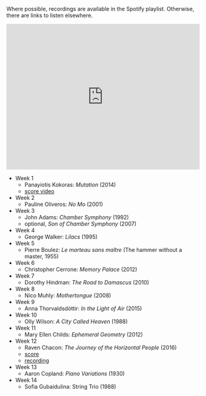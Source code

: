 Where possible, recordings are available in the Spotify playlist. Otherwise, there are links to listen elsewhere.

<iframe src="https://open.spotify.com/embed/user/davemacdo/playlist/4u0BqLhhnDP8eFSLEhbUSo" width="100%" height="380" frameborder="0" allowtransparency="true"></iframe>

- Week 1
    - Panayiotis Kokoras: _Mutation_ (2014)
    - [score video](https://www.youtube.com/watch?v=Com2bneHMRU)
- Week 2
    - Pauline Oliveros: _No Mo_ (2001)
- Week 3
    - John Adams: _Chamber Symphony_ (1992) 
    - optional, _Son of Chamber Symphony_ (2007)
- Week 4
    - George Walker: _Lilacs_ (1995)
- Week 5
    - Pierre Boulez: _Le marteau sans maître_ (The hammer without a master, 1955)
- Week 6
    - Christopher Cerrone: _Memory Palace_ (2012)
- Week 7
    - Dorothy Hindman: _The Road to Damascus_ (2010) 
- Week 8
    - Nico Muhly: _Mothertongue_ (2008)
- Week 9
    - Anna Thorvaldsdóttir: _In the Light of Air_ (2015)
- Week 10
    - Olly Wilson: _A City Called Heaven_ (1988)
- Week 11
    - Mary Ellen Childs: _Ephemeral Geometry_ (2012)
- Week 12
    - Raven Chacon: _The Journey of the Horizontal People_ (2016)
    - [score](http://kronosquartet.org/images/uploads/JOURNEY_OF_THE_HORIZONTAL_PEOPLE_-_FULL_SCORE_AND_PARTS1.pdf)
    - [recording](https://soundcloud.com/kronosquartet/raven-chacon-the-journey-of-the-horizontal-people)
- Week 13
    - Aaron Copland: _Piano Variations_ (1930)
- Week 14
    - Sofia Gubaidulina: String Trio (1988)
